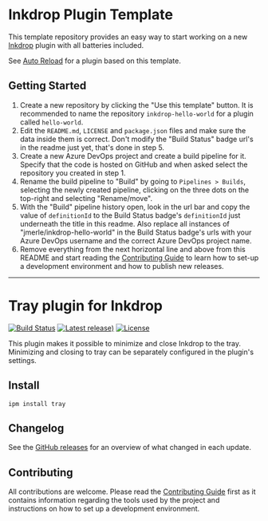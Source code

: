 # Inkdrop Plugin Template

This template repository provides an easy way to start working on a new [Inkdrop](https://inkdrop.app/) plugin with all batteries included.

See [Auto Reload](https://my.inkdrop.app/plugins/auto-reload) for a plugin based on this template.

## Getting Started

1. Create a new repository by clicking the "Use this template" button. It is recommended to name the repository `inkdrop-hello-world` for a plugin called `hello-world`.
2. Edit the `README.md`, `LICENSE` and `package.json` files and make sure the data inside them is correct. Don't modify the "Build Status" badge url's in the readme just yet, that's done in step 5.
3. Create a new Azure DevOps project and create a build pipeline for it. Specify that the code is hosted on GitHub and when asked select the repository you created in step 1.
4. Rename the build pipeline to "Build" by going to `Pipelines > Builds`, selecting the newly created pipeline, clicking on the three dots on the top-right and selecting "Rename/move".
5. With the "Build" pipeline history open, look in the url bar and copy the value of `definitionId` to the Build Status badge's `definitionId` just underneath the title in this readme. Also replace all instances of "jmerle/inkdrop-hello-world" in the Build Status badge's urls with your Azure DevOps username and the correct Azure DevOps project name.
6. Remove everything from the next horizontal line and above from this README and start reading the [Contributing Guide](./CONTRIBUTING.md) to learn how to set-up a development environment and how to publish new releases.

---

# Tray plugin for Inkdrop

[![Build Status](https://dev.azure.com/jmerle/inkdrop-tray/_apis/build/status/Build?branchName=master)](https://dev.azure.com/jmerle/inkdrop-tray/_build/latest?definitionId=1&branchName=master)
[![Latest release)](https://img.shields.io/github/v/release/jmerle/inkdrop-tray)](https://my.inkdrop.app/plugins/tray)
[![License](https://img.shields.io/github/license/jmerle/inkdrop-tray)](https://github.com/jmerle/inkdrop-tray/blob/master/LICENSE)

This plugin makes it possible to minimize and close Inkdrop to the tray. Minimizing and closing to tray can be separately configured in the plugin's settings.

## Install

```
ipm install tray
```

## Changelog

See the [GitHub releases](https://github.com/jmerle/inkdrop-tray/releases) for an overview of what changed in each update.

## Contributing

All contributions are welcome. Please read the [Contributing Guide](https://github.com/jmerle/inkdrop-tray/blob/master/CONTRIBUTING.md) first as it contains information regarding the tools used by the project and instructions on how to set up a development environment.
